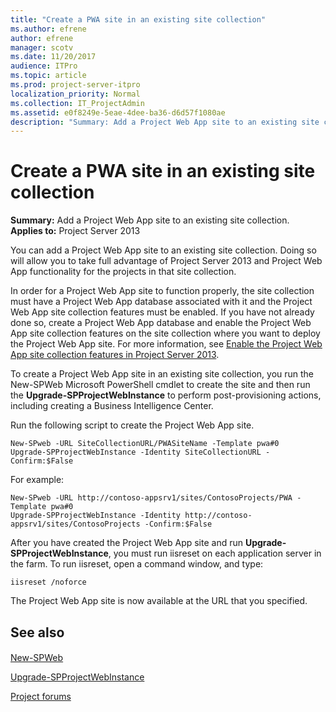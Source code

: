 ```yaml
---
title: "Create a PWA site in an existing site collection"
ms.author: efrene
author: efrene
manager: scotv
ms.date: 11/20/2017
audience: ITPro
ms.topic: article
ms.prod: project-server-itpro
localization_priority: Normal
ms.collection: IT_ProjectAdmin
ms.assetid: e0f8249e-5eae-4dee-ba36-d6d57f1080ae
description: "Summary: Add a Project Web App site to an existing site collection."
---
```


# Create a PWA site in an existing site collection
 
 **Summary:** Add a Project Web App site to an existing site collection.<br/>
**Applies to:** Project Server 2013
  
You can add a Project Web App site to an existing site collection. Doing so will allow you to take full advantage of Project Server 2013 and Project Web App functionality for the projects in that site collection.
  
In order for a Project Web App site to function properly, the site collection must have a Project Web App database associated with it and the Project Web App site collection features must be enabled. If you have not already done so, create a Project Web App database and enable the Project Web App site collection features on the site collection where you want to deploy the Project Web App site. For more information, see [Enable the Project Web App site collection features in Project Server 2013](enable-the-project-web-app-site-collection-features-in-project-server-2013.md).
  
To create a Project Web App site in an existing site collection, you run the New-SPWeb Microsoft PowerShell cmdlet to create the site and then run the **Upgrade-SPProjectWebInstance** to perform post-provisioning actions, including creating a Business Intelligence Center.
  
Run the following script to create the Project Web App site.
  
```
New-SPweb -URL SiteCollectionURL/PWASiteName -Template pwa#0
Upgrade-SPProjectWebInstance -Identity SiteCollectionURL -Confirm:$False
```

For example:
  
```
New-SPweb -URL http://contoso-appsrv1/sites/ContosoProjects/PWA -Template pwa#0
Upgrade-SPProjectWebInstance -Identity http://contoso-appsrv1/sites/ContosoProjects -Confirm:$False
```

After you have created the Project Web App site and run **Upgrade-SPProjectWebInstance**, you must run iisreset on each application server in the farm. To run iisreset, open a command window, and type:
  
```
iisreset /noforce
```

The Project Web App site is now available at the URL that you specified.
  
## See also

#### 

[New-SPWeb](https://technet.microsoft.com/library/1ea28725-5b75-49f9-b69c-5ff0edf31459.aspx)
  
[Upgrade-SPProjectWebInstance](https://technet.microsoft.com/library/014804fa-0006-462d-9c40-70a487fd6819.aspx)
  
[Project forums](https://social.technet.microsoft.com/Forums/en-US/category/project)

